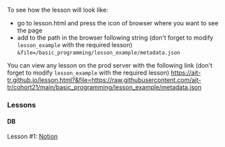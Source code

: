 To see how the lesson will look like:
- go to lesson.html and press the icon of browser where you want to see the page
- add to the path in the browser following string (don't forget to modify `lesson_example` with the required lesson)
  `&file=/basic_programming/lesson_example/metadata.json`

You can view any lesson on the prod server with the following link 
(don't forget to modify `lesson_example` with the required lesson) 
https://ait-tr.github.io/lesson.html?&file=https://raw.githubusercontent.com/ait-tr/cohort21/main/basic_programming/lesson_example/metadata.json

### Lessons

#### DB
  Lesson #1: [Notion](https://western-appeal-39b.notion.site/DB-1-Apr-19-2023-6e3fed8f2c6341d184425ba76c370f4e)
